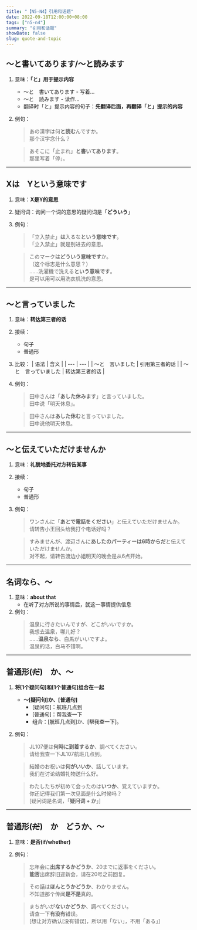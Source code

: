 ```yaml
---
title: "【N5-N4】引用和话题"
date: 2022-09-18T12:00:00+08:00
tags: ["n5-n4"]
summary: "引用和话题"
showDate: false
slug: quote-and-topic
---
```


## 〜と書いてあります/〜と読みます
1. 意味：**「と」用于提示内容**
    - 〜と　書いてあります - 写着...
    - 〜と　読みます - 读作...
    - 翻译时「と」提示内容的句子：**先翻译后面，再翻译「と」提示的内容**
2. 例句：
    > あの漢字は何**と読む**んですか。  
     那个汉字念什么？

    > あそこに「止まれ」**と書いてあります**。  
     那里写着「停」。  

---
## Xは　Yという意味です
1. 意味：**X是Y的意思**
2. 疑问词：询问一个词的意思的疑问词是「**どういう**」
3. 例句：
    > 「立入禁止」**は**入るな**という意味です**。  
      「立入禁止」就是别进去的意思。

    > このマーク**はどういう意味です**か。  
     （这个标志是什么意思？）  
      ......洗濯機で洗える**という意味です**。  
     是可以用可以用洗衣机洗的意思。

---
## 〜と言っていました
1. 意味：**转达第三者的话**
2. 接续：
    - 句子
    - 普通形
2. 比较：
    | 语法 | 含义 |
    | --- | --- |
    | 〜と　言いました | 引用第三者的话 |
    | 〜と　言っていました | 转达第三者的话 |
3. 例句：
    > 田中さんは「**あした休みます**」と言っていました。  
     田中说「明天休息」。

    > 田中さんは**あした休む**と言っていました。  
     田中说他明天休息。

---
## 〜と伝えていただけませんか
1. 意味：**礼貌地委托对方转告某事**
2. 接续：
    - 句子
    - 普通形 
2. 例句：
    > ワンさんに「**あとで電話をください**」と伝えていただけませんか。  
     请转告小王回头给我打个电话好吗？

    > すみませんが、渡辺さんに**あしたのパーティーは6時からだ**と伝えていただけませんか。  
     对不起，请转告渡边小姐明天的晚会是从6点开始。
    
---
## 名词なら、〜
1. 意味：**about that**
    - 在听了对方所说的事情后，就这一事情提供信息
2. 例句：
    > 温泉に行きたいんですが、どこがいいですか。  
     我想去温泉，哪儿好？  
      ......**温泉なら**、白馬がいいですよ。  
     温泉的话，白马不错啊。

---
## 普通形(~~だ~~)　か、〜
1. **将[1个疑问句]和[1个普通句]组合在一起**
    - **～[疑问句]か、[普通句]**
        - [疑问句]：航班几点到
        - [普通句]：帮我查一下
        - 组合：[航班几点到]か、[帮我查一下]。
2. 例句：
    > JL107便は**何時に到着するか**、調べてください。  
     请给我查一下JL107航班几点到。

    > 結婚のお祝いは**何がいいか**、話しています。  
     我们在讨论结婚礼物送什么好。

    > わたしたちが初めて会ったのは**いつか**、覚えていますか。  
     你还记得我们第一次见面是什么时候吗？  
      [疑问词是名词，「**疑问词 + か**」]

---
## 普通形(~~だ~~)　か　どうか、〜
1. 意味：**是否(if/whether)**
2. 例句：
    > 忘年会に**出席するかどうか**、20までに返事をください。  
     **能否**出席辞旧迎新会，请在20号之前回复。

    > その話は**ほんとうかどうか**、わかりません。  
     不知道那个传闻**是不是**真的。

    > まちがいが**ないかどうか**、調べてください。  
     请查一下**有没有**错误。  
      [想让对方确认[没有错误]，所以用「ない」，不用「ある」]